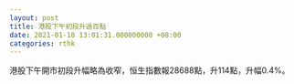 ```yaml
---
layout: post
title: 港股下午初段升過百點
date: 2021-01-18 13:01:31.000000000 +08:00
categories: rthk
---
```


港股下午開市初段升幅略為收窄，恒生指數報28688點，升114點，升幅0.4%。
